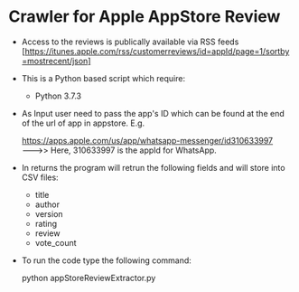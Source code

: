 # Crawler for Apple AppStore Review
- Access to the reviews is publically available via RSS feeds [https://itunes.apple.com/rss/customerreviews/id=appId/page=1/sortby=mostrecent/json]
  
  
- This is a Python based script which require:
    - Python 3.7.3
    
- As Input user need to pass the app's ID which can be found at the end of the url of app in appstore. E.g.

    https://apps.apple.com/us/app/whatsapp-messenger/id310633997  
    --->> Here, 310633997 is the appId for WhatsApp.

- In returns the program will retrun the following fields and will store into CSV files:
   
     - title
     - author
     - version
     - rating
     - review
     - vote_count

- To run the code type the following command:

    python appStoreReviewExtractor.py

